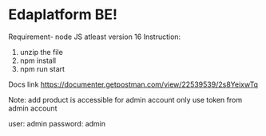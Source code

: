 # Edaplatform BE!

Requirement- node JS atleast version 16
Instruction:

1. unzip the file
2. npm install
3. npm run start

Docs link
https://documenter.getpostman.com/view/22539539/2s8YeixwTq

Note:
add product is accessible for admin account only
use token from admin account

user: admin
password: admin
